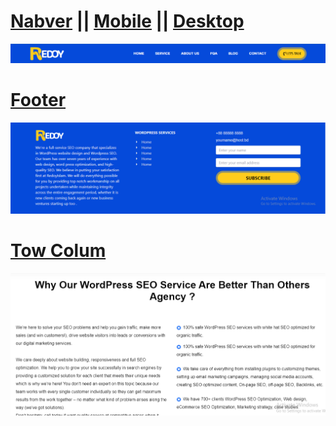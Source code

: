 # <a href="src/Components/Navbar/Navbar.jsx">Nabver</a> || <a href="src/Components/Navbar/MobileMenu.jsx">Mobile</a> || <a href="src/Components/Navbar/DesktopMenu.jsx">Desktop</a>
<a href="src/Components/Navbar/Navbar.jsx">![A picture of a cat](src/assets/navber.png)</a>
# <a href="src/pages/Footer/Footer.jsx">Footer</a>
<a href="src/pages/Footer/Footer.jsx">![A picture of a cat](src/assets/footer.png)</a>
# <a href="src/pages/TowColumns.jsx">Tow Colum</a>
<a href="src/pages/TowColumns.jsx">![A picture of a cat](src/assets/tow-colums.png)</a>

